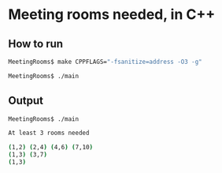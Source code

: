 # Meeting rooms needed, in C++

## How to run

```sh
MeetingRooms$ make CPPFLAGS="-fsanitize=address -O3 -g"

MeetingRooms$ ./main

```

## Output

```sh
MeetingRooms$ ./main

At least 3 rooms needed

(1,2) (2,4) (4,6) (7,10) 
(1,3) (3,7) 
(1,3) 


```

